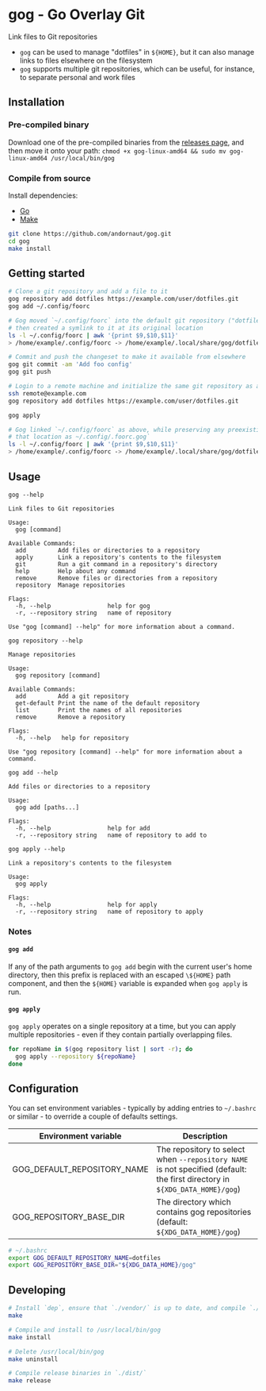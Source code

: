 # gog - Go Overlay Git

Link files to Git repositories

- `gog` can be used to manage "dotfiles" in `${HOME}`, but it can also manage links to files elsewhere on the filesystem
- `gog` supports multiple git repositories, which can be useful, for instance, to separate personal and work files

## Installation

### Pre-compiled binary

Download one of the pre-compiled binaries from the
[releases page](https://github.com/andornaut/gog/releases), and then move it onto
your path: `chmod +x gog-linux-amd64 && sudo mv gog-linux-amd64 /usr/local/bin/gog`

### Compile from source

Install dependencies:

- [Go](https://golang.org/doc/install)
- [Make](https://www.gnu.org/software/make/)


```bash
git clone https://github.com/andornaut/gog.git
cd gog
make install
```

## Getting started

```bash
# Clone a git repository and add a file to it
gog repository add dotfiles https://example.com/user/dotfiles.git
gog add ~/.config/foorc

# Gog moved `~/.config/foorc` into the default git repository ("dotfiles") and
# then created a symlink to it at its original location 
ls -l ~/.config/foorc | awk '{print $9,$10,$11}'
> /home/example/.config/foorc -> /home/example/.local/share/gog/dotfiles/$HOME/.config/foorc

# Commit and push the changeset to make it available from elsewhere
gog git commit -am 'Add foo config'
gog git push

# Login to a remote machine and initialize the same git repository as above
ssh remote@example.com
gog repository add dotfiles https://example.com/user/dotfiles.git

gog apply

# Gog linked `~/.config/foorc` as above, while preserving any preexisting file at
# that location as ~/.config/.foorc.gog`
ls -l ~/.config/foorc | awk '{print $9,$10,$11}'
> /home/example/.config/foorc -> /home/example/.local/share/gog/dotfiles/$HOME/.config/foorc
```

## Usage

`gog --help`

```
Link files to Git repositories

Usage:
  gog [command]

Available Commands:
  add         Add files or directories to a repository
  apply       Link a repository's contents to the filesystem
  git         Run a git command in a repository's directory
  help        Help about any command
  remove      Remove files or directories from a repository
  repository  Manage repositories

Flags:
  -h, --help                help for gog
  -r, --repository string   name of repository

Use "gog [command] --help" for more information about a command.
```

`gog repository --help`

```
Manage repositories

Usage:
  gog repository [command]

Available Commands:
  add         Add a git repository
  get-default Print the name of the default repository
  list        Print the names of all repositories
  remove      Remove a repository

Flags:
  -h, --help   help for repository

Use "gog repository [command] --help" for more information about a command.
```

`gog add --help`

```
Add files or directories to a repository

Usage:
  gog add [paths...]

Flags:
  -h, --help                help for add
  -r, --repository string   name of repository to add to
```

`gog apply --help`

```
Link a repository's contents to the filesystem

Usage:
  gog apply

Flags:
  -h, --help                help for apply
  -r, --repository string   name of repository to apply
```

### Notes

#### `gog add`

If any of the path arguments to `gog add` begin with the current user's home
directory, then this prefix is replaced with an escaped `\${HOME}` path
component, and then the `${HOME}` variable is expanded when `gog apply` is run.

#### `gog apply`

`gog apply` operates on a single repository at a time, but you can apply
multiple repositories - even if they contain partially overlapping files.

```bash
for repoName in $(gog repository list | sort -r); do
  gog apply --repository ${repoName}
done
```

## Configuration

You can set environment variables - typically by adding entries to `~/.bashrc`
or similar - to override a couple of defaults settings.

Environment variable | Description
---|---
GOG_DEFAULT_REPOSITORY_NAME | The repository to select when `--repository NAME` is not specified (default: the first directory in `${XDG_DATA_HOME}/gog`)
GOG_REPOSITORY_BASE_DIR | The directory which contains gog repositories (default: `${XDG_DATA_HOME}/gog`)

```bash
# ~/.bashrc
export GOG_DEFAULT_REPOSITORY_NAME=dotfiles
export GOG_REPOSITORY_BASE_DIR="${XDG_DATA_HOME}/gog"
``` 

## Developing

```bash
# Install `dep`, ensure that `./vendor/` is up to date, and compile `./gog`
make

# Compile and install to /usr/local/bin/gog
make install

# Delete /usr/local/bin/gog
make uninstall

# Compile release binaries in `./dist/`
make release
```
